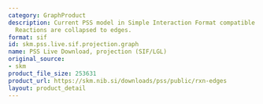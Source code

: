 ```yaml
---
category: GraphProduct
description: Current PSS model in Simple Interaction Format compatible with Cytoscape.
  Reactions are collapsed to edges.
format: sif
id: skm.pss.live.sif.projection.graph
name: PSS Live Download, projection (SIF/LGL)
original_source:
- skm
product_file_size: 253631
product_url: https://skm.nib.si/downloads/pss/public/rxn-edges
layout: product_detail
---
```

